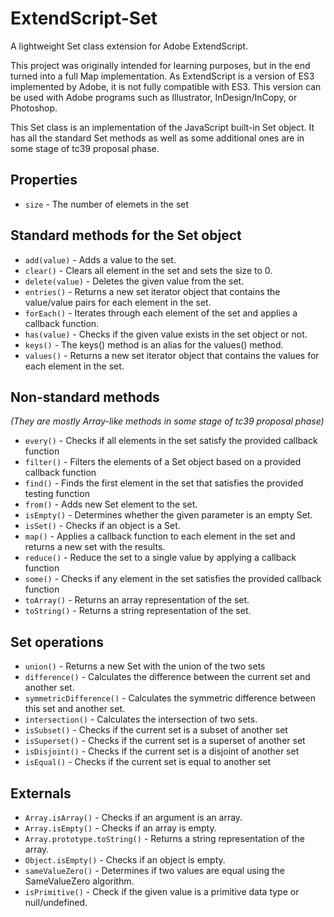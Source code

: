 # ExtendScript-Set

 A lightweight Set class extension for Adobe ExtendScript.

This project was originally intended for learning purposes, but in the end turned into a full Map implementation. As ExtendScript is a version of ES3 implemented by Adobe, it is not fully compatible with ES3. This version can be used with Adobe programs such as Illustrator, InDesign/InCopy, or Photoshop.

This Set class is an implementation of the JavaScript built-in Set object.
It has all the standard Set methods as well as some additional ones are in some stage of tc39 proposal phase.

## Properties
* `size` - The number of elemets in the set

## Standard methods for the Set object

* `add(value)` - Adds a value to the set.
* `clear()` - Clears all element in the set and sets the size to 0.
* `delete(value)` - Deletes the given value from the set.
* `entries()` - Returns a new set iterator object that contains the value/value pairs for each element in the set.
* `forEach()` - Iterates through each element of the set and applies a callback function.
* `has(value)` - Checks if the given value exists in the set object or not.
* `keys()` - The keys() method is an alias for the values() method.
* `values()` - Returns a new set iterator object that contains the values for each element in the set.

## Non-standard methods
*(They are mostly Array-like methods in some stage of tc39 proposal phase)*

* `every()` - Checks if all elements in the set satisfy the provided callback function
* `filter()` - Filters the elements of a Set object based on a provided callback function
* `find()` - Finds the first element in the set that satisfies the provided testing function
* `from()` - Adds new Set element to the set.
* `isEmpty()` - Determines whether the given parameter is an empty Set.
* `isSet()` - Checks if an object is a Set.
* `map()` - Applies a callback function to each element in the set and returns a new set with the results.
* `reduce()` - Reduce the set to a single value by applying a callback function
* `some()` - Checks if any element in the set satisfies the provided callback function
* `toArray()` - Returns an array representation of the set.
* `toString()` - Returns a string representation of the set.

## Set operations

* `union()` - Returns a new Set with the union of the two sets
* `difference()` - Calculates the difference between the current set and another set.
* `symmetricDifference()` - Calculates the symmetric difference between this set and another set.
* `intersection()` - Calculates the intersection of two sets.
* `isSubset()` - Checks if the current set is a subset of another set
* `isSuperset()` - Checks if the current set is a superset of another set
* `isDisjoint()` - Checks if the current set is a disjoint of another set
* `isEqual()` - Checks if the current set is equal to another set

## Externals

* `Array.isArray()` - Checks if an argument is an array.
* `Array.isEmpty()` - Checks if an array is empty.
* `Array.prototype.toString()` - Returns a string representation of the array.
* `Object.isEmpty()` - Checks if an object is empty.
* `sameValueZero()` - Determines if two values are equal using the SameValueZero algorithm.
* `isPrimitive()` - Check if the given value is a primitive data type or null/undefined.